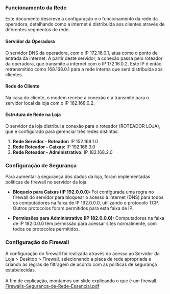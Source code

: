 ### Funcionamento da Rede

Este documento descreve a configuração e o funcionamento da rede da operadora, detalhando como a internet é distribuída aos clientes através de diferentes segmentos de rede.

#### Servidor da Operadora

O servidor DNS da operadora, com o IP 172.16.0.1, atua como o ponto de entrada da internet. A partir deste servidor, a conexão passa pelo roteador da operadora, que transmite a internet com o IP 172.16.0.2. Este IP é então retransmitido como 168.168.0.1 para a rede interna que será distribuída aos clientes.

#### Rede do Cliente

Na casa do cliente, o modem recebe a conexão e a transmite para o servidor local da loja com o IP 162.168.0.2.

#### Estrutura de Rede na Loja

O servidor da loja distribui a conexão para o roteador (ROTEADOR LOJA), que é configurado para gerenciar três redes distintas:

1. **Rede Servidor - Roteador:** IP 152.168.1.0
2. **Rede Roteador - Caixas:** IP 192.168.3.0
3. **Rede Roteador - Administrativo:** IP 182.168.2.0

### Configuração de Segurança

Para aumentar a segurança dos dados da loja, foram implementadas políticas de firewall no servidor da loja:

- **Bloqueio para Caixas (IP 192.0.0.0):** Foi configurada uma regra no firewall do servidor para bloquear o acesso à internet (DNS) para todos os computadores na faixa de IP 192.0.0.0, utilizando o protocolo TCP. Outros protocolos foram permitidos para esta faixa de IP.
  
- **Permissões para Administrativo (IP 182.0.0.0):** Computadores na faixa de IP 182.0.0.0 têm permissão para acessar sites normalmente, com todos os protocolos permitidos.

### Configuração do Firewall

A configuração do firewall foi realizada através do acesso ao Servidor da Loja > Desktop > Firewall, selecionando a placa de rede apropriada e criando as regras de filtragem de acordo com as políticas de segurança estabelecidas.<br>
<br>
A fim de explicação, montamos um slide explicando o que é um firewall.<br>
[Firewalls-Seguranca-de-Rede-Essencial.pdf](https://github.com/user-attachments/files/16087219/Firewalls-Seguranca-de-Rede-Essencial.pdf)

